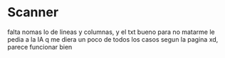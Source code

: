 # Scanner

falta nomas lo de lineas y columnas, y el txt bueno para no matarme le pedia a la IA q me diera un poco de todos los casos segun la pagina xd, parece funcionar bien 
